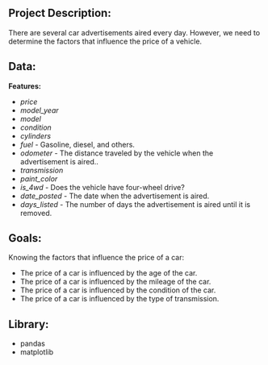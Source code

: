## Project Description:
There are several car advertisements aired every day. However, we need to determine the factors that influence the price of a vehicle.

## Data:
**Features:**
- *price*
- *model_year*
- *model*
- *condition*
- *cylinders*
- *fuel* - Gasoline, diesel, and others.
- *odometer* - The distance traveled by the vehicle when the advertisement is aired..
- *transmission*
- *paint_color*
- *is_4wd* - Does the vehicle have four-wheel drive?
- *date_posted* - The date when the advertisement is aired.
- *days_listed* - The number of days the advertisement is aired until it is removed.

## Goals:
Knowing the factors that influence the price of a car:
- The price of a car is influenced by the age of the car.
- The price of a car is influenced by the mileage of the car.
- The price of a car is influenced by the condition of the car.
- The price of a car is influenced by the type of transmission.

## Library:
- pandas
- matplotlib
